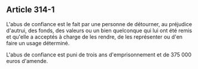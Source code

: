 Article 314-1
----
L'abus de confiance est le fait par une personne de détourner, au préjudice
d'autrui, des fonds, des valeurs ou un bien quelconque qui lui ont été remis et
qu'elle a acceptés à charge de les rendre, de les représenter ou d'en faire un
usage déterminé.

L'abus de confiance est puni de trois ans d'emprisonnement et de 375 000 euros
d'amende.
